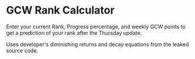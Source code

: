 # GCW Rank Calculator

Enter your current Rank, Progress percentage, and weekly GCW points to get a prediction of your rank after the Thursday update.

Uses developer's diminishing returns and decay equations from the leaked source code.